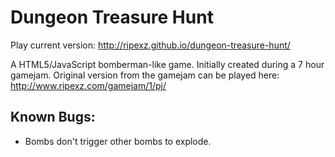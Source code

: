 Dungeon Treasure Hunt
=====================

Play current version: http://ripexz.github.io/dungeon-treasure-hunt/

A HTML5/JavaScript bomberman-like game. Initially created during a 7 hour gamejam.
Original version from the gamejam can be played here: http://www.ripexz.com/gamejam/1/pj/

Known Bugs:
---------------------
- Bombs don't trigger other bombs to explode.
